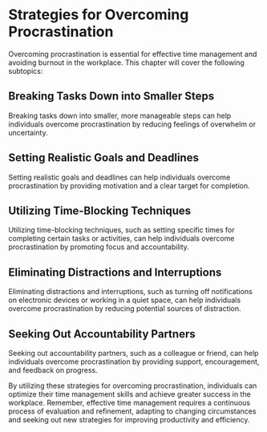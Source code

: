 # Strategies for Overcoming Procrastination

Overcoming procrastination is essential for effective time management and avoiding burnout in the workplace. This chapter will cover the following subtopics:

Breaking Tasks Down into Smaller Steps
--------------------------------------

Breaking tasks down into smaller, more manageable steps can help individuals overcome procrastination by reducing feelings of overwhelm or uncertainty.

Setting Realistic Goals and Deadlines
-------------------------------------

Setting realistic goals and deadlines can help individuals overcome procrastination by providing motivation and a clear target for completion.

Utilizing Time-Blocking Techniques
----------------------------------

Utilizing time-blocking techniques, such as setting specific times for completing certain tasks or activities, can help individuals overcome procrastination by promoting focus and accountability.

Eliminating Distractions and Interruptions
------------------------------------------

Eliminating distractions and interruptions, such as turning off notifications on electronic devices or working in a quiet space, can help individuals overcome procrastination by reducing potential sources of distraction.

Seeking Out Accountability Partners
-----------------------------------

Seeking out accountability partners, such as a colleague or friend, can help individuals overcome procrastination by providing support, encouragement, and feedback on progress.

By utilizing these strategies for overcoming procrastination, individuals can optimize their time management skills and achieve greater success in the workplace. Remember, effective time management requires a continuous process of evaluation and refinement, adapting to changing circumstances and seeking out new strategies for improving productivity and efficiency.

